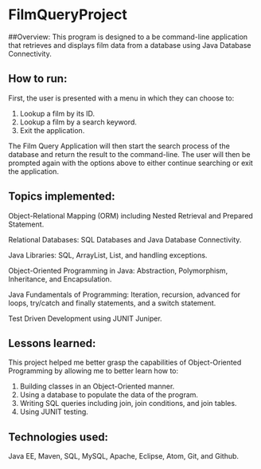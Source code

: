 # FilmQueryProject

##Overview:
This program is designed to a be command-line application that retrieves and displays film data from a database using Java Database Connectivity.

## How to run:
First, the user is presented with a menu in which they can choose to:

1. Lookup a film by its ID.
2. Lookup a film by a search keyword.
3. Exit the application.

The Film Query Application will then start the search process of the database and return the result to the command-line. The user will then be prompted again with the options above to either continue searching or exit the application.

## Topics implemented:
Object-Relational Mapping (ORM) including Nested Retrieval and Prepared Statement.

Relational Databases: SQL Databases and Java Database Connectivity.

Java Libraries: SQL, ArrayList, List, and handling exceptions.

Object-Oriented Programming in Java: Abstraction, Polymorphism, Inheritance, and Encapsulation.

Java Fundamentals of Programming: Iteration, recursion, advanced for loops, try/catch and finally statements, and a switch statement.

Test Driven Development using JUNIT Juniper.

## Lessons learned:
This project helped me better grasp the capabilities of Object-Oriented Programming by allowing me to better learn how to:

1. Building classes in an Object-Oriented manner.
2. Using a database to populate the data of the program.
3. Writing SQL queries including join, join conditions, and join tables.
4. Using JUNIT testing.

## Technologies used:
Java EE, Maven, SQL, MySQL, Apache, Eclipse, Atom, Git, and Github.
